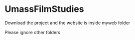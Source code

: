 # UmassFilmStudies

Download the project and the website is inside myweb folder

Please ignore other folders
